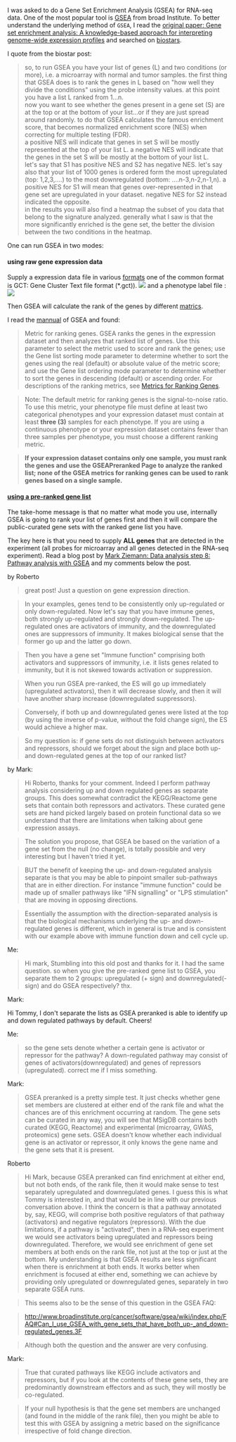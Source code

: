I was asked to do a Gene Set Enrichment Analysis (GSEA) for RNA-seq data.
One of the most popular tool is [GSEA](http://software.broadinstitute.org/gsea/doc/GSEAUserGuideFrame.html) from broad Institute. To better
understand the underlying method of `GSEA`, I read the [original paper: Gene set enrichment analysis: A knowledge-based
approach for interpreting genome-wide expression profiles](http://software.broadinstitute.org/gsea/doc/subramanian_tamayo_gsea_pnas.pdf) and searched on [biostars](https://www.biostars.org/p/132575/).

I quote from the biostar post:  
>so, to run GSEA you have your list of genes (L) and two conditions (or more), i.e. a microarray with normal and tumor samples. the first thing that GSEA does is to rank the genes in L based on "how well they divide the conditions" using the probe intensity values. at this point you have a list L ranked from 1...n.  
now you want to see whether the genes present in a gene set (S) are at the top or at the bottom of your list...or if they are just spread around randomly. to do that GSEA calculates the famous enrichment score, that becomes normalized enrichment score (NES) when correcting for multiple testing (FDR).  
a positive NES will indicate that genes in set S will be mostly represented at the top of your list L. a negative NES will indicate that the genes in the set S will be mostly at the bottom of your list L.  
let's say that S1 has positive NES and S2 has negative NES. let's say also that your list of 1000 genes is ordered form the most upregulated (top: 1,2,3,....) to the most downregulated (bottom: ....n-3,n-2,n-1,n). a positive NES for S1 will mean that genes over-represented in that gene set are upregulated in your dataset. negative NES for S2 instead indicated the opposite.  
in the results you will also find a heatmap the subset of you data that belong to the signature analyzed. generally what I saw is that the more significantly enriched is the gene set, the better the division between the two conditions in the heatmap.

One can run GSEA in two modes:

#### using raw gene expression data
Supply a expression data file in various [formats](http://www.broadinstitute.org/cancer/software/gsea/wiki/index.php/Data_formats)
one of the common format is GCT: Gene Cluster Text file format (*.gct)).
![](https://cloud.githubusercontent.com/assets/4106146/16968303/8f65e8e6-4dd3-11e6-9a98-093eb0bd1e86.png) 
and a phenotype label file :
![](https://cloud.githubusercontent.com/assets/4106146/16968346/ca846ed4-4dd3-11e6-89a7-be32c0c62e3b.png)

Then GSEA will calculate the rank of the genes by different [matrics](http://software.broadinstitute.org/gsea/doc/GSEAUserGuideTEXT.htm#_Metrics_for_Ranking).

I read the [mannual](http://software.broadinstitute.org/gsea/doc/GSEAUserGuideTEXT.htm#_Run_GSEA_Page) of GSEA and found:
>Metric for ranking genes. GSEA ranks the genes in the expression dataset and then analyzes that ranked list of genes. 
Use this parameter to select the metric used to score and rank the genes; use the Gene list sorting mode parameter to determine 
whether to sort the genes using the real (default) or absolute value of the metric score; and use the Gene list ordering mode 
parameter to determine whether to sort the genes in descending (default) or ascending order. 
For descriptions of the ranking metrics, see [Metrics for Ranking Genes](http://software.broadinstitute.org/gsea/doc/GSEAUserGuideTEXT.htm#_Metrics_for_Ranking).

>Note: The default metric for ranking genes is the signal-to-noise ratio. 
To use this metric, your phenotype file must define at least two categorical phenotypes and your expression dataset must contain at least **three (3)** samples for each phenotype. If you are using a continuous phenotype or your expression dataset contains fewer than three samples per phenotype, you must choose a different ranking metric. 

>**If your expression dataset contains only one sample, you must rank the genes and use the GSEAPreranked Page to analyze the ranked list; none of the GSEA metrics for ranking genes can be used to rank genes based on a single sample.**

#### [using a pre-ranked gene list](http://software.broadinstitute.org/gsea/doc/GSEAUserGuideTEXT.htm#_GSEAPreranked_Page)



The take-home message is that no matter what mode you use, internally GSEA is going to rank your list of genes first and then it will compare the public-curated gene sets with the ranked gene list you have.

The key here is that you need to supply **ALL genes** that are detected in the experiment (all probes for microarray and all genes detected in the RNA-seq experiment). Read a blog post by [Mark Ziemann: Data analysis step 8: Pathway analysis with GSEA](http://genomespot.blogspot.com/2014/09/data-analysis-step-8-pathway-analysis.html) and my comments below the post.

by Roberto  
> great post! Just a question on gene expression direction.

>In your examples, genes tend to be consistently only up-regulated or only down-regulated. Now let's say that you have immune genes, both strongly up-regulated and strongly down-regulated. The up-regulated ones are activators of immunity, and the downregulated ones are suppressors of immunity. It makes biological sense that the former go up and the latter go down.

>Then you have a gene set "Immune function" comprising both activators and suppressors of immunity, i.e. it lists genes related to immunity, but it is not skewed towards activation or suppression.

>When you run GSEA pre-ranked, the ES will go up immediately (upregulated activators), then it will decrease slowly, and then it will have another sharp increase (downregulated suppressors).

>Conversely, if both up and downregulated genes were listed at the top (by using the inverse of p-value, without the fold change sign), the ES would achieve a higher max.

>So my question is: if gene sets do not distinguish between activators and repressors, should we forget about the sign and place both up- and down-regulated genes at the top of our ranked list?

by Mark:  
>Hi Roberto, thanks for your comment. Indeed I perform pathway analysis considering up and down regulated genes as separate groups. This does somewhat contradict the KEGG/Reactome gene sets that contain both repressors and activators. These curated gene sets are hand picked largely based on protein functional data so we understand that there are limitations when talking about gene expression assays.

>The solution you propose, that GSEA be based on the variation of a gene set from the null (no change), is totally possible and very interesting but I haven't tried it yet.

>BUT the benefit of keeping the up- and down-regulated analysis separate is that you may be able to pinpoint smaller sub-pathways that are in either direction. For instance "immune function" could be made up of smaller pathways like "IFN signalling" or "LPS stimulation" that are moving in opposing directions. 

>Essentially the assumption with the direction-separated analysis is that the biological mechanisms underlying the up- and down- regulated genes is different, which in general is true and is consistent with our example above with immune function down and cell cycle up.

Me:  
>Hi mark, Stumbling into this old post and thanks for it. I had the same question. so when you give the pre-ranked gene list to GSEA, you separate them to 2 groups: upregulated (+ sign) and downregulated(-sign) and do GSEA respectively? thx.

Mark:  
>
Hi Tommy, I don't separate the lists as GSEA preranked is able to identify up and down regulated pathways by default. Cheers!

Me:  
>so the gene sets denote whether a certain gene is activator or repressor for the pathway? A down-regulated pathway may consist of genes of activators(downregulated) and genes of repressors (upregulated). correct me if I miss something.﻿

Mark:
>GSEA preranked is a pretty simple test. It just checks whether gene set members are clustered at either end of the rank file and what the chances are of this enrichment occurring at random. The gene sets can be curated in any way, you will see that MSigDB contains both curated (KEGG, Reactome) and experimental (microarray, GWAS, proteomics) gene sets. GSEA doesn't know whether each individual gene is an activator or repressor, it only knows the gene name and the gene sets that it is present.

Roberto
> Hi Mark, because GSEA preranked can find enrichment at either end, but not both ends, of the rank file, then it would make sense to test separately upregulated and downregulated genes. I guess this is what Tommy is interested in, and that would be in line with our previous conversation above. I think the concern is that a pathway annotated by, say, KEGG, will comprise both positive regulators of that pathway (activators) and negative regulators (repressors). With the due limitations, if a pathway is "activated", then in a RNA-seq experiment we would see activators being upregulated and repressors being downregulated. Therefore, we would see enrichment of gene set members at both ends on the rank file, not just at the top or just at the bottom. My understanding is that GSEA results are less significant when there is enrichment at both ends. It works better when enrichment is focused at either end, something we can achieve by providing only upregulated or downregulated genes, separately in two separate GSEA runs. 

>This seems also to be the sense of this question in the GSEA FAQ:

>http://www.broadinstitute.org/cancer/software/gsea/wiki/index.php/FAQ#Can_I_use_GSEA_with_gene_sets_that_have_both_up-_and_down-regulated_genes.3F

>Although both the question and the answer are very confusing.

Mark:  
>True that curated pathways like KEGG include activators and repressors, but if you look at the contents of these gene sets, they are predominantly downstream effectors and as such, they will mostly be co-regulated.

>If your null hypothesis is that the gene set members are unchanged (and found in the middle of the rank file), then you might be able to test this with GSEA by assigning a metric based on the significance irrespective of fold change direction.﻿


